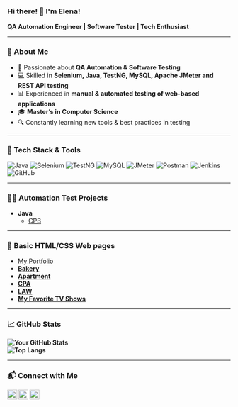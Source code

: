 ### Hi there! 👋 I'm Elena!
**QA Automation Engineer | Software Tester | Tech Enthusiast**  

---  

### 🚀 About Me  
- 🎯 Passionate about **QA Automation & Software Testing**
- 💻 Skilled in **Selenium, Java, TestNG, MySQL, Apache JMeter and REST API testing**
- 📊 Experienced in **manual & automated testing of web-based applications**
- 🎓 **Master’s in Computer Science**
- 🔍 Constantly learning new tools & best practices in testing
  
---  

### 🔧 Tech Stack & Tools  

![Java](https://img.shields.io/badge/Java-ED8B00?style=for-the-badge&logo=java&logoColor=white)
![Selenium](https://img.shields.io/badge/Selenium-43B02A?style=for-the-badge&logo=selenium&logoColor=white)
![TestNG](https://img.shields.io/badge/TestNG-FF6F00?style=for-the-badge)
![MySQL](https://img.shields.io/badge/MySQL-4479A1?style=for-the-badge&logo=mysql&logoColor=white)
![JMeter](https://img.shields.io/badge/JMeter-D22128?style=for-the-badge&logo=apache-jmeter&logoColor=white)
![Postman](https://img.shields.io/badge/Postman-FF6C37?style=for-the-badge&logo=postman&logoColor=white)
![Jenkins](https://img.shields.io/badge/Jenkins-D24939?style=for-the-badge&logo=jenkins&logoColor=white)
![GitHub](https://img.shields.io/badge/GitHub-181717?style=for-the-badge&logo=github&logoColor=white)

---  

### 👨‍💻 Automation Test Projects 

- <b>Java</b>
  - [CPB](http)
    
---  

### 📌 Basic HTML/CSS Web pages 

  - [My Portfolio](https://elenochka01.github.io/website/) <b>
  - [Bakery](https://elenochka01.github.io/Bakery/) <b>
  - [Apartment](https://elenochka01.github.io/Apartment/) <b>
  - [CPA](https://elenochka01.github.io/CPA/) <b>
  - [LAW](https://elenochka01.github.io/Law/) <b>
  - [My Favorite TV Shows](https://elenochka01.github.io/MyFavoriteMovies/) <b>


---  

### 📈 GitHub Stats  
![Your GitHub Stats](https://github-readme-stats.vercel.app/api?ElenaOdnodvortseva=YourGitHubUsername&show_icons=true&theme=radical)  
![Top Langs](https://github-readme-stats.vercel.app/api/top-langs/?ElenaOdnodvortseva=YourGitHubUsername&layout=compact&theme=radical)  

---  

### 📬 Connect with Me  
[<img align="left" alt="JoshMadakor | LinkedIn" width="22px" src="https://cdn.jsdelivr.net/npm/simple-icons@v3/icons/linkedin.svg" />][linkedin]
[<img align="left" alt="JoshMadakor | Instagram" width="22px" src="https://cdn.jsdelivr.net/npm/simple-icons@v3/icons/instagram.svg" />][instagram]
[<img align="left" alt="JoshMadakor | Telegram" width="22px" src="https://cdn.jsdelivr.net/npm/simple-icons@v3/icons/telegram.svg" />][telegram]

[instagram]: https://www.instagram.com/elenaulyana0123/
[linkedin]: https://www.linkedin.com/in/elena-odnodvortseva/
[telegram]:https://t.me/Elena_Odnodvortseva





